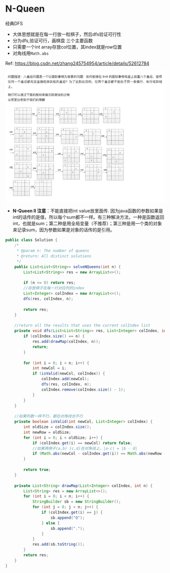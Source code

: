 # N-Queen

经典DFS

* 大体思想就是在每一行放一粒棋子，然后dfs验证可行性
* 分为dfs,验证可行，画棋盘 三个主要函数
* 只需要一个int array存放col位置，其index就是row位置
* 对角线用`Math.abs`

Ref: https://blog.csdn.net/zhang245754954/article/details/52612784

![](/assets/import.png)

* **N-Queen II 注意**：不能直接把int value放里面传. 因为java函数的参数如果是int的话传的是值，所以每个sum都不一样。有三种解决方法，一种是函数返回int，也就是sum；第二种是用全局变量（不推荐）；第三种是用一个类的对象来记录sum，因为参数如果是对象的话传的是引用。

```java
public class Solution {
    /*
     * @param n: The number of queens
     * @return: All distinct solutions
     */
    public List<List<String>> solveNQueens(int n) {
        List<List<String>> res = new ArrayList<>();

        if (n <= 0) return res;
        //存放棋子在每一行对应列的index
        List<Integer> colIndex = new ArrayList<>();
        dfs(res, colIndex, n);

        return res;
    }

    //return all the results that uses the current colIndex list
    private void dfs(List<List<String>> res, List<Integer> colIndex, int n) {
        if (colIndex.size() == n) {
            res.add(drawMap(colIndex, n));
            return;
        }

        for (int i = 0; i < n; i++) {
            int newCol = i;
            if (isValid(newCol, colIndex)) {
                colIndex.add(newCol);
                dfs(res, colIndex, n);
                colIndex.remove(colIndex.size() - 1);
            }
        }
    }

    //如果列数一样不行，都在对角线也不行
    private boolean isValid(int newCol, List<Integer> colIndex) {
        int oldSize = colIndex.size();
        int newRow = oldSize;
        for (int i = 0; i < oldSize; i++) {
            if (colIndex.get(i) == newCol) return false;
            //如果两棋子(a,b) (c,d)在对角线上，|a-c| = |b - d|
            if (Math.abs(newCol - colIndex.get(i)) == Math.abs(newRow - i)) return false;
        }

        return true;
    }

    private List<String> drawMap(List<Integer> colIndex, int n) {
        List<String> res = new ArrayList<>();
        for (int i = 0; i < n; i++) {
            StringBuilder sb = new StringBuilder();
            for (int j = 0; j < n; j++) {
                if (colIndex.get(i) == j) {
                    sb.append("Q");
                } else {
                    sb.append(".");
                }
            }
            res.add(sb.toString());
        }
        return res;
    }
}
```



